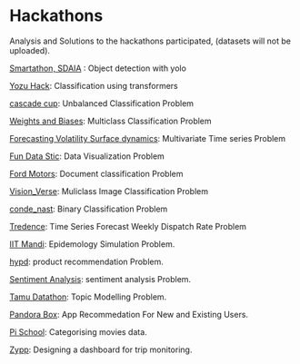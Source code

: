 # Hackathons
Analysis and Solutions to the hackathons participated,  (datasets will not be uploaded).

[Smartathon, SDAIA](https://github.com/AtufaShireen/Hackathons/tree/main/smartathon) : Object detection with yolo

[Yozu Hack](https://github.com/AtufaShireen/Hackathons/tree/main/QandA_pair_evaluation): Classification using transformers

[cascade cup](https://github.com/AtufaShireen/Hackathons/tree/main/cascade_cup): Unbalanced Classification Problem

[Weights and Biases](https://github.com/AtufaShireen/Hackathons/tree/main/weights%26Biases): Multiclass Classification Problem

[Forecasting Volatility Surface dynamics](https://github.com/AtufaShireen/Hackathons/tree/main/wellsfargo): Multivariate Time series Problem

[Fun Data Stic](https://github.com/AtufaShireen/Hackathons/tree/main/dashboards_dash): Data Visualization Problem

[Ford Motors](https://github.com/AtufaShireen/Hackathons/tree/main/ford_challenge): Document classification Problem

[Vision_Verse](https://github.com/AtufaShireen/Hackathons/tree/main/vision_verse): Muliclass Image Classification Problem

[conde_nast](https://github.com/AtufaShireen/Hackathons/tree/main/conde_nast): Binary Classification Problem

[Tredence](https://github.com/AtufaShireen/Hackathons/tree/main/tredence): Time Series Forecast Weekly Dispatch Rate Problem

[IIT Mandi](https://github.com/AtufaShireen/Hackathons/tree/main/epidemic): Epidemology Simulation Problem.

[hypd](https://github.com/AtufaShireen/Hackathons/tree/main/hypd): product recommendation Problem.

[Sentiment Analysis](https://github.com/AtufaShireen/Hackathons/tree/main/sentiment): sentiment analysis Problem.

[Tamu Datathon](https://github.com/AtufaShireen/Hackathons/tree/main/bloomsberg): Topic Modelling Problem.

[Pandora Box](https://github.com/AtufaShireen/Hackathons/tree/main/pandorabox): App Recommedation For New and Existing Users.

[Pi School](https://github.com/AtufaShireen/Hackathons/tree/main/movies_data_classification): Categorising movies data.

[Zypp](https://github.com/AtufaShireen/Hackathons/tree/main/zypp): Designing a dashboard for trip monitoring.


